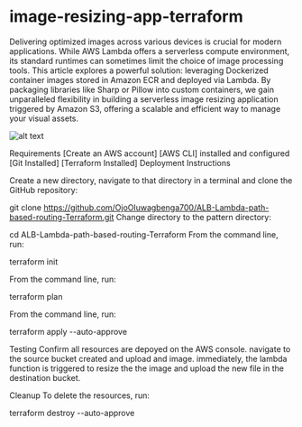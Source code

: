 # image-resizing-app-terraform
Delivering optimized images across various devices is crucial for modern applications. While AWS Lambda offers a serverless compute environment, its standard runtimes can sometimes limit the choice of image processing tools. This article explores a powerful solution: leveraging Dockerized container images stored in Amazon ECR and deployed via Lambda. By packaging libraries like Sharp or Pillow into custom containers, we gain unparalleled flexibility in building a serverless image resizing application triggered by Amazon S3, offering a scalable and efficient way to manage your visual assets.

![alt text](<Screen Shot 2025-04-04 at 10.01.39 PM.png>)


Requirements
[Create an AWS account]
[AWS CLI] installed and configured
[Git Installed]
[Terraform Installed]
Deployment Instructions

Create a new directory, navigate to that directory in a terminal and clone the GitHub repository:

git clone https://github.com/OjoOluwagbenga700/ALB-Lambda-path-based-routing-Terraform.git
Change directory to the pattern directory:

cd ALB-Lambda-path-based-routing-Terraform
From the command line, run:

terraform init

From the command line, run:

terraform plan

From the command line, run:

terraform apply --auto-approve

Testing
Confirm all resources are depoyed on the AWS console. navigate to the source bucket created and upload and image. immediately, the lambda function is triggered to resize the the image and upload the new file in the destination bucket.

Cleanup
To delete the resources, run:

terraform destroy --auto-approve